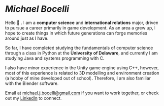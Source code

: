 # *Michael Bocelli*
Hello 👋 . I am a **computer science** and **international relations** major, driven to pursue a career primarily in game development. As an area a grew 
up, I hope to create things in which future generations can forge memories around just as I have.

So far, I have completed studying the fundamentals of computer science through a class in Python at the **University of Delaware**, and currently I am
studying Java and systems programming with C.

I also have minor experience in the Unity game engine using C++, however, most of this experience is related to 3D modelling and environment creation (a hobby of mine developed out of school). Therefore, I am also familiar with the Blender software.

Email at michael.j.bocelli@gmail.com if you want to work together, or check out my [LinkedIn](https://www.linkedin.com/in/michael-bocelli/) to connect.
